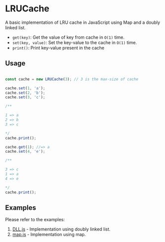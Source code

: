 # LRUCache

A basic implementation of LRU cache in JavaScript using Map and a doubly linked list. 

- `get(key)`: Get the value of key from cache in `O(1)` time.
- `set(key, value)`: Set the key-value to the cache in `O(1)` time.
- `print()`: Print key-value present in the cache

## Usage

```javascript

const cache = new LRUCache(3); // 3 is the max-size of cache

cache.set(1, 'a');
cache.set(2, 'b');
cache.set(3, 'c');

/**

1 => a
2 => b
3 => c

*/
cache.print();

cache.get(1); //=> a
cache.set(4, 'e');

/**

3 => c
1 => a
4 => e

*/
cache.print();

```

## Examples

Please refer to the examples:
1. [DLL.js](./examples/DLL.js) - Implementation using doubly linked list.
2. [map.js](./examples/map.js) - Implementation using map.
